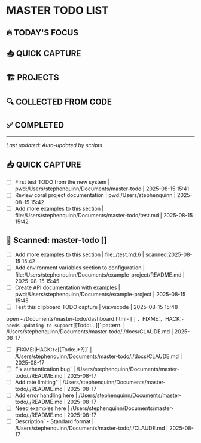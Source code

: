 # MASTER TODO LIST

## 🔥 TODAY'S FOCUS

## 📥 QUICK CAPTURE
<!-- All quick todos land here first -->

## 🏗️ PROJECTS
<!-- Organized by project -->

## 🔍 COLLECTED FROM CODE
<!-- Auto-scanned TODO comments -->

## ✅ COMPLETED
<!-- Archived completed items -->

---
*Last updated: Auto-updated by scripts*

## 📥 QUICK CAPTURE
- [ ] First test TODO from the new system | pwd:/Users/stephenquinn/Documents/master-todo | 2025-08-15 15:41
- [ ] Review coral project documentation | pwd:/Users/stephenquinn | 2025-08-15 15:42
- [ ] Add more examples to this section | file:/Users/stephenquinn/Documents/master-todo/test.md | 2025-08-15 15:42

## 📂 Scanned: master-todo []

- [ ] Add more examples to this section | file:./test.md:6 | scanned:2025-08-15 15:42
- [ ] Add environment variables section to configuration | file:/Users/stephenquinn/Documents/example-project/README.md | 2025-08-15 15:45
- [ ] Create API documentation with examples | pwd:/Users/stephenquinn/Documents/example-project | 2025-08-15 15:45
- [ ] Test this clipboard TODO capture | via:vscode | 2025-08-15 15:48

open ~/Documents/master-todo/dashboard.html- [ ] `, `FIXME:`, `HACK:` - needs updating to support `[[Todo:...]]` pattern. | /Users/stephenquinn/Documents/master-todo/./docs/CLAUDE.md | 2025-08-17
- [ ] |FIXME:|HACK:` to `[[Todo:.*?]]` | /Users/stephenquinn/Documents/master-todo/./docs/CLAUDE.md | 2025-08-17
- [ ] Fix authentication bug` | /Users/stephenquinn/Documents/master-todo/./README.md | 2025-08-17
- [ ] Add rate limiting" | /Users/stephenquinn/Documents/master-todo/./README.md | 2025-08-17
- [ ] Add error handling here | /Users/stephenquinn/Documents/master-todo/./README.md | 2025-08-17
- [ ] Need examples here | /Users/stephenquinn/Documents/master-todo/./README.md | 2025-08-17
- [ ] Description` - Standard format | /Users/stephenquinn/Documents/master-todo/./CLAUDE.md | 2025-08-17
